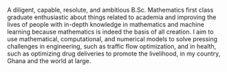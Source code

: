 A diligent, capable, resolute, and  ambitious B.Sc. Mathematics first class graduate enthusiastic about things related to academia and improving the lives of people with in-depth knowledge in mathematics and machine learning because mathematics is indeed the basis of all creation. I aim to use mathematical, computational, and numerical models to solve pressing challenges in engineering, such as traffic flow optimization, and in health, such as optimizing drug deliveries to promote the livelihood, in my country, Ghana and the world at large.

<!---
Irene-Safoa/Irene-Safoa is a ✨ special ✨ repository because its `README.md` (this file) appears on your GitHub profile.
You can click the Preview link to take a look at your changes.
--->
